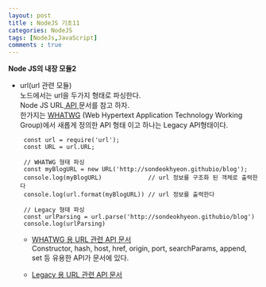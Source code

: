```yaml
---
layout: post
title : NodeJS 기초11
categories: NodeJS
tags: [NodeJs,JavaScript]
comments : true
---
```


**Node JS의 내장 모듈2**   

 - url(url 관련 모듈)   
       노드에서는 url을 두가지 형태로 파싱한다.   
       Node JS URL<a href="https://nodejs.org/api/url.html#url_url_strings_and_url_objects"> API </a>문서를 참고 하자.   
       한가지는 <a href="https://ko.wikipedia.org/wiki/WHATWG">WHATWG</a> (Web Hypertext Application Technology Working Group)에서 새롭게 정의한 API 형태 이고 하나는 Legacy API형태이다. 

        const url = require('url');
        const URL = url.URL;
        
        // WHATWG 형태 파싱
        const myBlogURL = new URL('http://sondeokhyeon.githubio/blog');
        console.log(myBlogURL)             // url 정보를 구조화 된 객체로 출력한다
        console.log(url.format(myBlogURL)) // url 정보를 출력한다 
       
        // Legacy 형태 파싱 
        const urlParsing = url.parse('http://sondeokhyeon.githubio/blog')
        console.log(urlParsing)

      - <a href="https://nodejs.org/api/url.html#url_the_whatwg_url_api">WHATWG 용 URL 관련 API 문서</a>   
      Constructor, hash, host, href, origin, port, searchParams, append, set 등 유용한 API가 문서에 있다.

      - <a href="https://nodejs.org/api/url.html#url_legacy_url_api">Legacy 용 URL 관련 API 문서</a>
      
      
